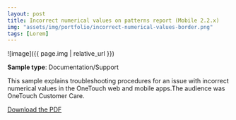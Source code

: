 ```yaml
---
layout: post
title: Incorrect numerical values on patterns report (Mobile 2.2.x)
img: "assets/img/portfolio/incorrect-numerical-values-border.png"
tags: [Lorem]
---
```


![image]({{ page.img | relative_url }})

**Sample type**: Documentation/Support

This sample explains troubleshooting procedures for an issue with incorrect numerical values in the OneTouch web and mobile apps.The audience was OneTouch Customer Care.

<a href="https://raw.githubusercontent.com/bunnnnnnn/bunnnnnnn.github.io/main/_portfolio/jj-numerical.pdf" download>Download the PDF</a>

